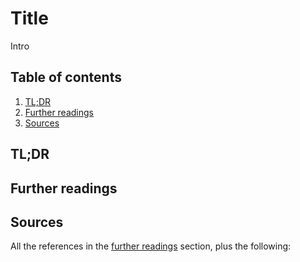 # Title

Intro

## Table of contents <!-- omit in toc -->

1. [TL;DR](#tldr)
1. [Further readings](#further-readings)
1. [Sources](#sources)

## TL;DR

## Further readings

## Sources

All the references in the [further readings] section, plus the following:

<!--
  References
  -->

<!-- In-article sections -->
[further readings]: #further-readings

<!-- Knowledge base -->
<!-- Files -->
<!-- Upstream -->
<!-- Others -->
